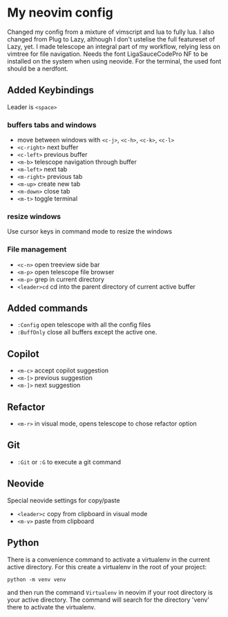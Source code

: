 # My neovim config

Changed my config from a mixture of vimscript and lua to fully lua. I also changed from Plug
to Lazy, although I don't ustelise the full featureset of Lazy, yet.
I made telescope an integral part of my workflow, relying less on vimtree for file navigation.
Needs the font LigaSauceCodePro NF to be installed on the system when using neovide. For the
terminal, the used font should be a nerdfont.

## Added Keybindings

Leader is `<space>`

### buffers tabs and windows

- move between windows with `<c-j>`, `<c-h>`, `<c-k>`, `<c-l>`
- `<c-right>` next buffer
- `<c-left>` previous buffer
- `<m-b>` telescope navigation through buffer
- `<m-left>` next tab
- `<m-right>` previous tab
- `<m-up>` create new tab
- `<m-down>` close tab
- `<m-t>` toggle terminal

### resize windows

Use cursor keys in command mode to resize the windows


### File management

- `<c-n>` open treeview side bar
- `<m-p>` open telescope file browser
- `<m-p>` grep in current directory
- `<leader>cd` cd into the parent directory of current active buffer

## Added commands

- `:Config` open telescope with all the config files
- `:BuffOnly` close all buffers except the active one.


## Copilot

- `<m-c>` accept copilot suggestion
- `<m-[>` previous suggestion
- `<m-]>` next suggestion

## Refactor

- `<m-r>` in visual mode, opens telescope to chose refactor option

## Git

- `:Git` or `:G` to execute a git command

## Neovide

Special neovide settings for copy/paste

- `<leader>c` copy from clipboard in visual mode
- `<m-v>` paste from clipboard

## Python

There is a convenience command to activate a virtualenv in the current active
directory. For this create a virtualenv in the root of your project: 

`python -m venv venv` 

and then run the command `Virtualenv` in neovim if your root directory is your
active directory. The command will search for the directory 'venv' there to
activate the virtualenv.
